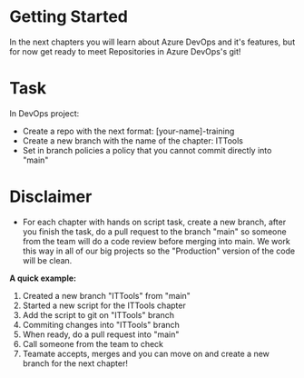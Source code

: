 # Getting Started

In the next chapters you will learn about Azure DevOps and it's features, but for now
get ready to meet Repositories in Azure DevOps's git!

# Task
In DevOps project:
- Create a repo with the next format: [your-name]-training
- Create a new branch with the name of the chapter: ITTools
- Set in branch policies a policy that you cannot commit directly into "main"

# Disclaimer
- For each chapter with hands on script task, create a new branch, after you finish the task,
do a pull request to the branch "main" so someone from the team will do a code review before merging into main.
We work this way in all of our big projects so the "Production" version of the code will be clean.

**A quick example:**

1. Created a new branch "ITTools" from "main" 
2. Started a new script for the ITTools chapter
3. Add the script to git on "ITTools" branch
4. Commiting changes into "ITTools" branch
5. When ready, do a pull request into "main"
6. Call someone from the team to check
7. Teamate accepts, merges and you can move on and create a new branch for the next chapter!

